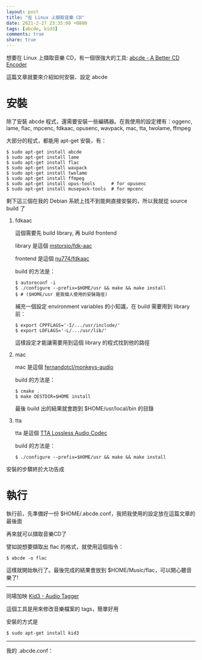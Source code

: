 ```yaml
---
layout: post
title: "在 Linux 上擷取音樂 CD"
date: 2021-2-27 23:35:00 +0800
tags: [abcde, kid3]
comments: true
share: true
---
```


想要在 Linux 上擷取音樂 CD，有一個很強大的工具: [abcde - A Better CD Encoder][abcde]

這篇文章就要來介紹如何安裝、設定 abcde

# 安裝 #

除了安裝 abcde 程式，還需要安裝一些編碼器。在我使用的設定裡有：oggenc, lame, flac, mpcenc, fdkaac, opusenc, wavpack, mac, tta, twolame, ffmpeg

大部分的程式，都能用 apt-get 安裝，有：

``` shell
$ sudo apt-get install abcde
$ sudo apt-get install lame
$ sudo apt-get install flac
$ sudo apt-get install wavpack
$ sudo apt-get install twolame
$ sudo apt-get install ffmpeg
$ sudo apt-get install opus-tools      # for opusenc
$ sudo apt-get install musepack-tools  # for mpcenc
```

剩下這三個在我的 Debian 系統上找不到能夠直接安裝的，所以我就從 source build 了

1. fdkaac

    這個需要先 build library, 再 build frontend

    library 是這個 [mstorsjo/fdk-aac][mstorsjo]

    frontend 是這個 [nu774/fdkaac][nu774]  

    build 的方法是：

    ``` shell
    $ autoreconf -i
    $ ./configure --prefix=$HOME/usr && make && make install
    $ # ($HOME/usr 是我個人使用的安裝路徑)
    ```

    補充一個設定 environment variables 的小知識，在 build 需要用到 library 前：

    ``` shell
    $ export CPPFLAGS='-I/.../usr/include/'
    $ export LDFLAGS='-L/.../usr/lib/'
    ```

    這樣設定才能讓需要用到這個 library 的程式找到他的路徑

2. mac

    mac 是這個 [fernandotcl/monkeys-audio][fernandotcl]

    build 的方法是：

    ``` shell
    $ cmake .
    $ make DESTDIR=$HOME install
    ```

    最後 build 出的結果就會跑到 $HOME/usr/local/bin 的目錄

3. tta

    tta 是這個 [TTA Lossless Audio Codec][tta]

    build 的方法是：

    ``` shell
    $ ./configure --prefix=$HOME/usr && make && make install
    ```

安裝的步驟終於大功告成

# 執行 #

執行前，先準備好一份 $HOME/.abcde.conf，我把我使用的設定放在這篇文章的最後面

再來就可以擷取音樂CD了

譬如說想要擷取出 flac 的格式，就使用這個指令：

``` shell
$ abcde -o flac
```

這樣就開始執行了。最後完成的結果會放到 $HOME/Music/flac，可以開心聽音樂了!

---

同場加映 [Kid3 - Audio Tagger][kid3]

這個工具是用來修改音樂檔案的 tags，簡單好用

安裝的方式是

``` shell
$ sudo apt-get install kid3
```

---

我的 .abcde.conf：

<script src="https://gist.github.com/Chienweichih/0029fed3d63d46a2b0f0f27036f76028.js"></script>

[abcde]: https://abcde.einval.com/wiki/
[mstorsjo]: https://github.com/mstorsjo/fdk-aac
[nu774]: https://github.com/nu774/fdkaac
[fernandotcl]: https://github.com/fernandotcl/monkeys-audio
[tta]: https://sourceforge.net/projects/tta/
[kid3]: https://kid3.kde.org/
